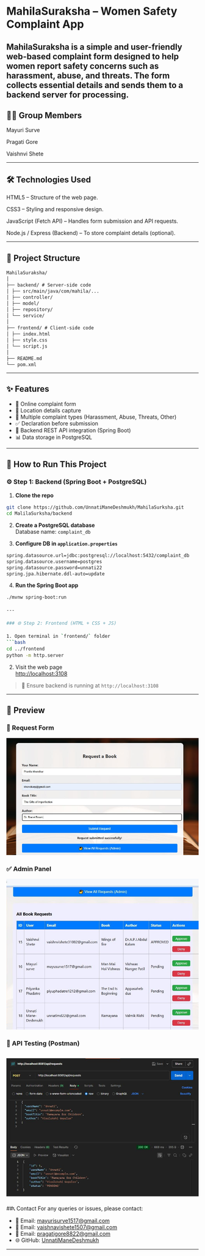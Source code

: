 
# MahilaSuraksha – Women Safety Complaint App

MahilaSuraksha is a simple and user-friendly web-based complaint form designed to help women report safety concerns such as harassment, abuse, and threats.
The form collects essential details and sends them to a backend server for processing.
---

## 👨‍💻 Group Members
Mayuri Surve

Pragati Gore

Vaishnvi Shete

---

## 🛠️ Technologies Used
HTML5 – Structure of the web page.

CSS3 – Styling and responsive design.

JavaScript (Fetch API) – Handles form submission and API requests.

Node.js / Express (Backend) – To store complaint details (optional).

---

## 📁 Project Structure

```
MahilaSuraksha/
│
├── backend/ # Server-side code
│ ├── src/main/java/com/mahila/...
│ ├── controller/
│ ├── model/
│ ├── repository/
│ └── service/
│
├── frontend/ # Client-side code
│ ├── index.html
│ ├── style.css
│ └── script.js
│
├── README.md
└── pom.xml
```

---

## ✨ Features
- 📝 Online complaint form
- 📍 Location details capture
- 📂 Multiple complaint types (Harassment, Abuse, Threats, Other)
- ✅ Declaration before submission
- 📡 Backend REST API integration (Spring Boot)
- 📊 Data storage in PostgreSQL

---

## 🚀 How to Run This Project

### ⚙️ Step 1: Backend (Spring Boot + PostgreSQL)

1. **Clone the repo**  
```bash
git clone https://github.com/UnnatiManeDeshmukh/MahilaSurksha.git
cd MalilaSurksha/backend
```

2. **Create a PostgreSQL database**  
Database name: `complaint_db`

3. **Configure DB in `application.properties`**  
```properties
spring.datasource.url=jdbc:postgresql://localhost:5432/complaint_db
spring.datasource.username=postgres
spring.datasource.password=unnati22
spring.jpa.hibernate.ddl-auto=update
```

4. **Run the Spring Boot app**  
```bash
./mvnw spring-boot:run

---

### 🌐 Step 2: Frontend (HTML + CSS + JS)

1. Open terminal in `frontend/` folder  
```bash
cd ../frontend
python -m http.server
```

2. Visit the web page  
[http://localhost:3108](http://localhost:3108)

> 📢 Ensure backend is running at `http://localhost:3108`

---

## 📸 Preview

### 🧾 Request Form  
![Request Form](https://github.com/UnnatiManeDeshmukh/BooksBuddy/blob/main/Frontend1/OutPut.JPG)

### ✅ Admin Panel  
![Admin Panel](https://github.com/UnnatiManeDeshmukh/BooksBuddy/blob/main/Frontend1/OutPut1.JPG)



### 🧪 API Testing (Postman)  
![API Postman Output](https://github.com/UnnatiManeDeshmukh/BooksBuddy/blob/main/Frontend1/POST_OP.JPG)
---


##📞 Contact
For any queries or issues, please contact:

- 📧 Email: mayurisurve1517@gmail.com
- 📧 Email: vaishnavishete1507@gmail.com
- 📧 Email: pragatigore8822@gmail.com
 - 🌐 GitHub: [UnnatiManeDeshmukh](https://github.com/UnnatiManeDeshmukh)




---

